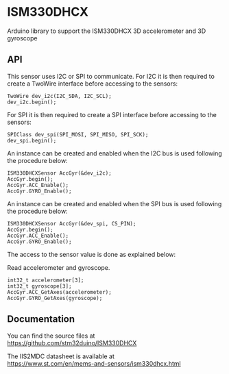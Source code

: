 # ISM330DHCX
Arduino library to support the ISM330DHCX 3D accelerometer and 3D gyroscope

## API

This sensor uses I2C or SPI to communicate.
For I2C it is then required to create a TwoWire interface before accessing to the sensors:  

    TwoWire dev_i2c(I2C_SDA, I2C_SCL);  
    dev_i2c.begin();

For SPI it is then required to create a SPI interface before accessing to the sensors:  

    SPIClass dev_spi(SPI_MOSI, SPI_MISO, SPI_SCK);  
    dev_spi.begin();

An instance can be created and enabled when the I2C bus is used following the procedure below:  

    ISM330DHCXSensor AccGyr(&dev_i2c);
    AccGyr.begin();
    AccGyr.ACC_Enable();  
    AccGyr.GYRO_Enable();

An instance can be created and enabled when the SPI bus is used following the procedure below:  

    ISM330DHCXSensor AccGyr(&dev_spi, CS_PIN);
    AccGyr.begin();	
    AccGyr.ACC_Enable();  
    AccGyr.GYRO_Enable();

The access to the sensor value is done as explained below:

  Read accelerometer and gyroscope.

    int32_t accelerometer[3];
    int32_t gyroscope[3];
    AccGyr.ACC_GetAxes(accelerometer);  
    AccGyr.GYRO_GetAxes(gyroscope);

## Documentation 
You can find the source files at  
https://github.com/stm32duino/ISM330DHCX

The IIS2MDC datasheet is available at  
https://www.st.com/en/mems-and-sensors/ism330dhcx.html
